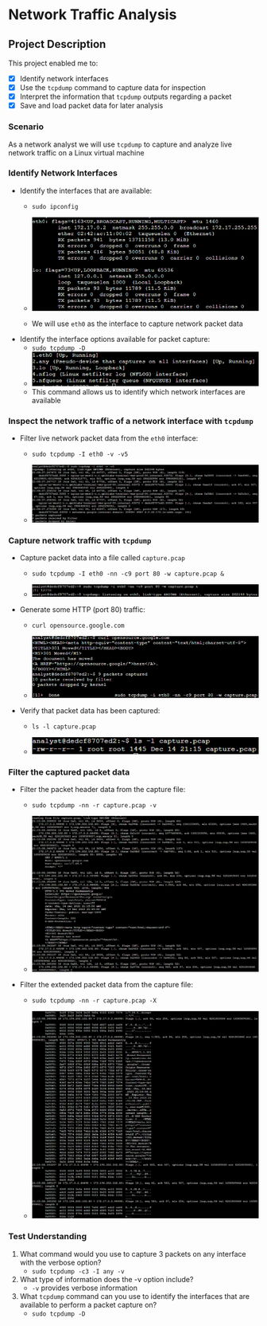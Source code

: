 # Network Traffic Analysis

## Project Description
This project enabled me to:
- [x] Identify network interfaces
- [x] Use the `tcpdump` command to capture data for inspection
- [x] Interpret the information that `tcpdump` outputs regarding a packet
- [x] Save and load packet data for later analysis

### Scenario
As a network analyst we will use `tcpdump` to capture and analyze live network traffic on a Linux virtual machine

### Identify Network Interfaces
- Identify the interfaces that are available:
  - `sudo ipconfig`
    
  - ![pt1](https://raw.githubusercontent.com/nilesh-domah/Nilesh-Cybersecurity-Portfolio/main/Portfolio%20Projects/Network%20Traffic%20Analysis/pt1.png)
    
  - We will use `eth0` as the interface to capture network packet data
- Identify the interface options available for packet capture:
  - `sudo tcpdump -D`  
  - ![pt1.1](https://raw.githubusercontent.com/nilesh-domah/Nilesh-Cybersecurity-Portfolio/main/Portfolio%20Projects/Network%20Traffic%20Analysis/pt1.1.png)
  - This command allows us to identify which network interfaces are available
    
### Inspect the network traffic of a network interface with `tcpdump`
- Filter live network packet data from the `eth0` interface:
  - `sudo tcpdump -I eth0 -v -v5`
    
  - ![pt2](https://raw.githubusercontent.com/nilesh-domah/Nilesh-Cybersecurity-Portfolio/main/Portfolio%20Projects/Network%20Traffic%20Analysis/pt2.png)
    
### Capture network traffic with `tcpdump`
- Capture packet data into a file called `capture.pcap`
  - `sudo tcpdump -I eth0 -nn -c9 port 80 -w capture.pcap &`
    
  - ![pt3](https://raw.githubusercontent.com/nilesh-domah/Nilesh-Cybersecurity-Portfolio/main/Portfolio%20Projects/Network%20Traffic%20Analysis/pt3.png)
    
- Generate some HTTP (port 80) traffic:
  - `curl opensource.google.com`
    
  - ![pt3.1](https://raw.githubusercontent.com/nilesh-domah/Nilesh-Cybersecurity-Portfolio/main/Portfolio%20Projects/Network%20Traffic%20Analysis/pt3.1.png)
    
- Verify that packet data has been captured:
  - `ls -l capture.pcap`
    
  - ![pt3.2](https://raw.githubusercontent.com/nilesh-domah/Nilesh-Cybersecurity-Portfolio/main/Portfolio%20Projects/Network%20Traffic%20Analysis/pt3.2.png)
    
### Filter the captured packet data
- Filter the packet header data from the capture file:
  - `sudo tcpdump -nn -r capture.pcap -v`
    
  - ![pt4](https://raw.githubusercontent.com/nilesh-domah/Nilesh-Cybersecurity-Portfolio/main/Portfolio%20Projects/Network%20Traffic%20Analysis/pt4.png)
    
- Filter the extended packet data from the capture file:
  - `sudo tcpdump -nn -r capture.pcap -X`
    
  - ![pt4.1](https://raw.githubusercontent.com/nilesh-domah/Nilesh-Cybersecurity-Portfolio/main/Portfolio%20Projects/Network%20Traffic%20Analysis/pt4.1.png)
    
### Test Understanding
1. What command would you use to capture 3 packets on any interface with the verbose option?
    - `sudo tcpdump -c3 -I any -v`
2. What type of information does the -v option include?
    - `-v` provides verbose information
3. What `tcpdump` command can you use to identify the interfaces that are available to perform a packet capture on?
    - `sudo tcpdump -D`
